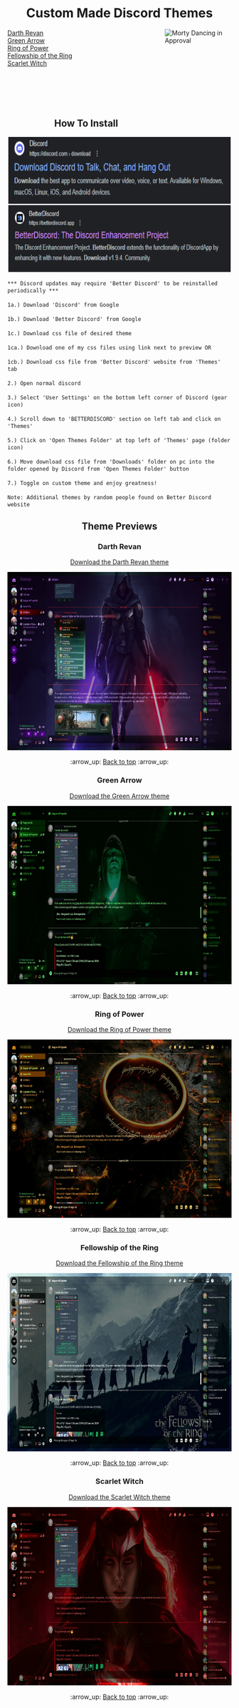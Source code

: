 <h1 align='center'>Custom Made Discord Themes</h1>

<img src='approving_morty.gif' alt='Morty Dancing in Approval' width='150px' height='225px' align='right'>

[Darth Revan](#darth-revan)<br>
[Green Arrow](#green-arrow)<br>
[Ring of Power](#ring-of-power)<br>
[Fellowship of the Ring](#fellowship-of-the-ring)<br>
[Scarlet Witch](#scarlet-witch)<br><br><br><br><br><br>

<h2 align='center'>How To Install</h2>

<div align='center'>

<img src="./discord_url_screenshot.png" alt="Discord URL" width="500" height="150">

<img src="./better_discord_url_screenshot.png" alt="Better Discord URL" width="500" height="150">

</div>

    *** Discord updates may require 'Better Discord' to be reinstalled periodically ***

    1a.) Download 'Discord' from Google

    1b.) Download 'Better Discord' from Google

    1c.) Download css file of desired theme
    
    1ca.) Download one of my css files using link next to preview OR
    
    1cb.) Download css file from 'Better Discord' website from 'Themes' tab

    2.) Open normal discord

    3.) Select 'User Settings' on the bottom left corner of Discord (gear icon)

    4.) Scroll down to 'BETTERDISCORD' section on left tab and click on 'Themes'

    5.) Click on 'Open Themes Folder' at top left of 'Themes' page (folder icon)

    6.) Move download css file from 'Downloads' folder on pc into the folder opened by Discord from 'Open Themes Folder' button

    7.) Toggle on custom theme and enjoy greatness!

    Note: Additional themes by random people found on Better Discord website

<!-- custom theme previews -->
<h2 align='center'>Theme Previews</h2>

<h3 align='center'>Darth Revan</h3>
<p align='center'><a href='https://drive.google.com/file/d/1Nejqd8OtL62s2gfyho14A3Ery7awNr9X/view?usp=sharing'>Download the Darth Revan theme</a></p>
<p align='center'>
    <img src="https://github.com/JoshMJohnson/Discord_Themes/blob/main/Theme_Previews/Darth_Revan.jpg" alt="Darth Revan" width="600" height="400">
    <p align='center'>:arrow_up: <a href="#custom-made-discord-themes">Back to top</a> :arrow_up:</p>
</p>

<h3 align='center'>Green Arrow</h3>
<p align='center'><a href='https://drive.google.com/file/d/1EU-1nR6h0wF0N3KppOfxzQTBED7yfcRz/view?usp=sharing'>Download the Green Arrow theme</a></p>
<p align='center'>
    <img src="https://github.com/JoshMJohnson/Discord_Themes/blob/main/Theme_Previews/Green_Arrow.jpg" alt="The Green Arrow Theme" width="600" height="400">
    <p align='center'>:arrow_up: <a href="#custom-made-discord-themes">Back to top</a> :arrow_up:</p>
</p>

<h3 align='center'>Ring of Power</h3>
<p align='center'><a href='https://drive.google.com/file/d/15X5LJFcvJRAURqkQFoYPFUxLZWLz1l0Y/view?usp=sharing'>Download the Ring of Power theme</a></p>
<p align='center'>
    <img src="https://github.com/JoshMJohnson/Discord_Themes/blob/main/Theme_Previews/Ring_Of_Power.jpg" alt="The Ring of Power Theme" width="600" height="400">
    <p align='center'>:arrow_up: <a href="#custom-made-discord-themes">Back to top</a> :arrow_up:</p>
</p>

<h3 align='center'>Fellowship of the Ring</h3>
<p align='center'><a href='https://drive.google.com/file/d/1sq0Bmf4D4CHQuhrdHFKVejBON5j_BI9m/view?usp=sharing'>Download the Fellowship of the Ring theme</a></p>
<p align='center'>
    <img src="https://github.com/JoshMJohnson/Discord_Themes/blob/main/Theme_Previews/Fellowship_Of_The_Ring.jpg" alt="The Fellowship of the Ring Theme" width="600" height="400">
    <p align='center'>:arrow_up: <a href="#custom-made-discord-themes">Back to top</a> :arrow_up:</p>
</p>

<h3 align='center'>Scarlet Witch</h3>
<p align='center'><a href='https://drive.google.com/file/d/1Rvn9hp2xk15HR1lG-cs3rVdGaVRAv4K5/view?usp=sharing'>Download the Scarlet Witch theme</a></p>
<p align='center'>
    <img src="https://github.com/JoshMJohnson/Discord_Themes/blob/main/Theme_Previews/Scarlet_Witch.jpg" alt="Scarlet Witch theme" width="600" height="400">
    <p align='center'>:arrow_up: <a href="#custom-made-discord-themes">Back to top</a> :arrow_up:</p>
</p>
